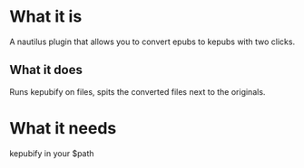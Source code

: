 # What it is
A nautilus plugin that allows you to convert epubs to kepubs with two clicks.

## What it does
Runs kepubify on files, spits the converted files next to the originals.

# What it needs
kepubify in your $path